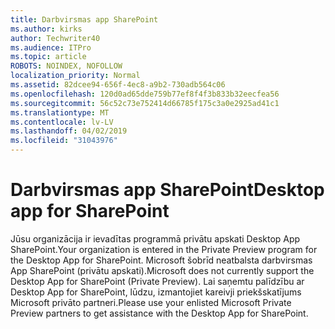 ```yaml
---
title: Darbvirsmas app SharePoint
ms.author: kirks
author: Techwriter40
ms.audience: ITPro
ms.topic: article
ROBOTS: NOINDEX, NOFOLLOW
localization_priority: Normal
ms.assetid: 82dcee94-656f-4ec8-a9b2-730adb564c06
ms.openlocfilehash: 120d0ad65dde759b77ef8f4f3b833b32eecfea56
ms.sourcegitcommit: 56c52c73e752414d66785f175c3a0e2925ad41c1
ms.translationtype: MT
ms.contentlocale: lv-LV
ms.lasthandoff: 04/02/2019
ms.locfileid: "31043976"
---
```

# <a name="desktop-app-for-sharepoint"></a><span data-ttu-id="40298-102">Darbvirsmas app SharePoint</span><span class="sxs-lookup"><span data-stu-id="40298-102">Desktop app for SharePoint</span></span>

<span data-ttu-id="40298-103">Jūsu organizācija ir ievadītas programmā privātu apskati Desktop App SharePoint.</span><span class="sxs-lookup"><span data-stu-id="40298-103">Your organization is entered in the Private Preview program for the Desktop App for SharePoint.</span></span> <span data-ttu-id="40298-104">Microsoft šobrīd neatbalsta darbvirsmas App SharePoint (privātu apskati).</span><span class="sxs-lookup"><span data-stu-id="40298-104">Microsoft does not currently support the Desktop App for SharePoint (Private Preview).</span></span> <span data-ttu-id="40298-105">Lai saņemtu palīdzību ar Desktop App for SharePoint, lūdzu, izmantojiet kareivji priekšskatījums Microsoft privāto partneri.</span><span class="sxs-lookup"><span data-stu-id="40298-105">Please use your enlisted Microsoft Private Preview partners to get assistance with the Desktop App for SharePoint.</span></span>
